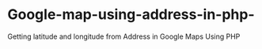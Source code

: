 # Google-map-using-address-in-php-
Getting latitude and longitude from Address in Google Maps Using PHP
